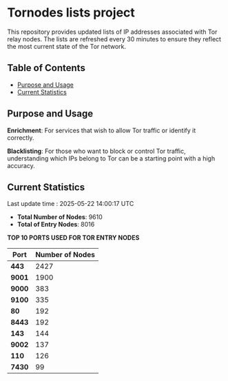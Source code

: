# Tornodes lists project

This repository provides updated lists of IP addresses associated with Tor relay nodes. The lists are refreshed every 30 minutes to ensure they reflect the most current state of the Tor network.

## Table of Contents

- [Purpose and Usage](#purpose-and-usage)
- [Current Statistics](#current-statistics)


## Purpose and Usage

**Enrichment**: For services that wish to allow Tor traffic or identify it correctly.

**Blacklisting**: For those who want to block or control Tor traffic, understanding which IPs belong to Tor can be a starting point with a high accuracy.

## Current Statistics

Last update time : 2025-05-22 14:00:17 UTC

- **Total Number of Nodes**: 9610
- **Total of Entry Nodes**: 8016

**TOP 10 PORTS USED FOR TOR ENTRY NODES**

| **Port** | **Number of Nodes** |
|------|-----------------|
| **443**   | 2427  |
| **9001**   | 1900  |
| **9000**   | 383  |
| **9100**   | 335  |
| **80**   | 192  |
| **8443**   | 192  |
| **143**   | 144  |
| **9002**   | 137  |
| **110**   | 126  |
| **7430**   | 99  |


